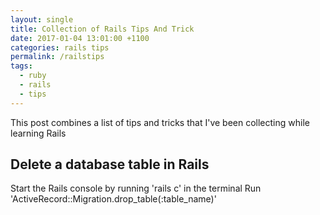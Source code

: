 ```yaml
---
layout: single
title: Collection of Rails Tips And Trick
date: 2017-01-04 13:01:00 +1100
categories: rails tips
permalink: /railstips
tags:
  - ruby
  - rails
  - tips
---
```


This post combines a list of tips and tricks that I've been collecting while learning Rails

## Delete a database table in Rails
Start the Rails console by running 'rails c' in the terminal
Run 'ActiveRecord::Migration.drop_table(:table_name)'